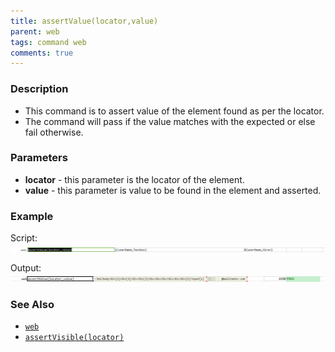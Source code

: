 ```yaml
---
title: assertValue(locator,value)
parent: web
tags: command web
comments: true
---
```


### Description

- This command is to assert value of the element found as per the locator.
- The command will pass if the value matches with the expected or else fail otherwise.

### Parameters

- **locator** - this parameter is the locator of the element.
- **value** -  this parameter is value to be found in the element and asserted.

### Example

Script:<br/>
![](image/assertValue_01.png)

Output:<br/>
![](image/assertValue_02.png)

### See Also

- [`web`](index.html)
- [`assertVisible(locator)`](assertVisible(locator).html)